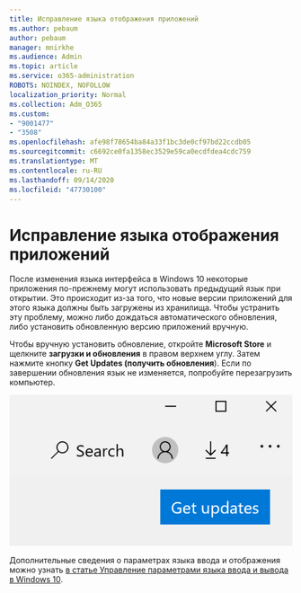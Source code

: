 ```yaml
---
title: Исправление языка отображения приложений
ms.author: pebaum
author: pebaum
manager: mnirkhe
ms.audience: Admin
ms.topic: article
ms.service: o365-administration
ROBOTS: NOINDEX, NOFOLLOW
localization_priority: Normal
ms.collection: Adm_O365
ms.custom:
- "9001477"
- "3508"
ms.openlocfilehash: afe98f78654ba84a33f1bc3de0cf97bd22ccdb05
ms.sourcegitcommit: c6692ce0fa1358ec3529e59ca0ecdfdea4cdc759
ms.translationtype: MT
ms.contentlocale: ru-RU
ms.lasthandoff: 09/14/2020
ms.locfileid: "47730100"
---
```

# <a name="fix-the-display-language-of-apps"></a>Исправление языка отображения приложений

После изменения языка интерфейса в Windows 10 некоторые приложения по-прежнему могут использовать предыдущий язык при открытии. Это происходит из-за того, что новые версии приложений для этого языка должны быть загружены из хранилища. Чтобы устранить эту проблему, можно либо дождаться автоматического обновления, либо установить обновленную версию приложений вручную.

Чтобы вручную установить обновление, откройте **Microsoft Store** и щелкните **загрузки и обновления** в правом верхнем углу. Затем нажмите кнопку **Get Updates (получить обновления**). Если по завершении обновления язык не изменяется, попробуйте перезагрузить компьютер.

![Получение обновлений.](media/get-updates.png)

Дополнительные сведения о параметрах языка ввода и отображения можно узнать [в статье Управление параметрами языка ввода и вывода в Windows 10](https://support.microsoft.com/help/4027670/windows-10-add-and-switch-input-and-display-language-preferences).
